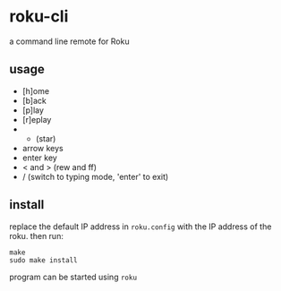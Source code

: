 # roku-cli
a command line remote for Roku

## usage
- [h]ome
- [b]ack
- [p]lay
- [r]eplay
- * (star)
- arrow keys
- enter key
- < and > (rew and ff)
- / (switch to typing mode, 'enter' to exit)

## install
replace the default IP address in `roku.config` with the IP address of 
the roku. then run:

```
make
sudo make install
```

program can be started using `roku`
